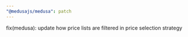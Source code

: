 ```yaml
---
"@medusajs/medusa": patch
---
```


fix(medusa): update how price lists are filtered in price selection strategy
